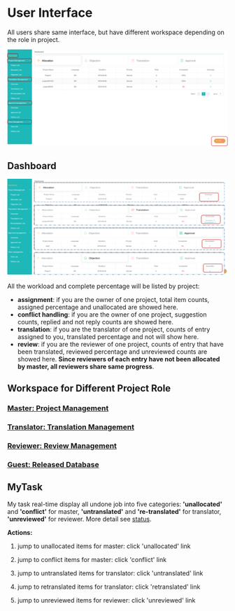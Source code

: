 # User Interface

<span id='user'></span>

All users share same interface, but have different workspace depending on the role in project.

![](/assets/user.png)
 
## Dashboard

<span id='stat'></span>

![](/assets/dashboard.png)

All the workload and complete percentage will be listed by project:
- **assignment**: if you are the owner of one project, total item counts, assigned percentage and unallocated are showed here.
- **conflict handling**: if you are the owner of one project, suggestion counts, replied and not reply counts are showed here.
- **translation**: if you are the translator of one project, counts of entry assigned to you, translated percentage and not will show here.
- **review**: if you are the reviewer of one project, counts of entry that have been translated, reviewed percentage and unreviewed counts are showed here. **Since reviewers of each entry have not been allocated by master, all reviewers share same progress**.

## Workspace for Different Project Role

<span id='workspace'></span>

### [Master: Project Management](master-project-management.md)

### [Translator: Translation Management](translator-translation-management.md)

### [Reviewer: Review Management](reviewer-review-management.md)

### [Guest: Released Database](guest-released-management.md)

## MyTask

<span id='mytask'></span>

My task real-time display all undone job into five categories: **'unallocated'** and **'conflict'** for master, **'untranslated'** and **'re-translated'** for translator, **'unreviewed'** for reviewer. More detail see [status](../glossary.md#status).

**Actions:**

1. jump to unallocated items for master: click 'unallocated' link

2. jump to conflict items for master: click 'conflict' link

3. jump to untranslated items for translator: click 'untranslated' link

4. jump to retranslated items for translator: click 'retranslated' link

5. jump to unreviewed items for reviewer: click 'unreviewed' link





















